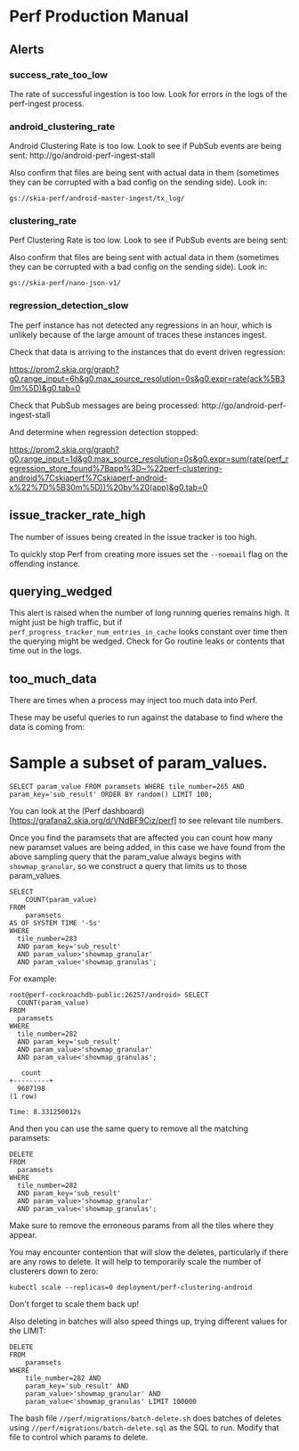 # Perf Production Manual

## Alerts

### success_rate_too_low

The rate of successful ingestion is too low. Look for errors in the logs of the
perf-ingest process.

### android_clustering_rate

Android Clustering Rate is too low. Look to see if PubSub events are being sent:
http://go/android-perf-ingest-stall

Also confirm that files are being sent with actual data in them (sometimes they
can be corrupted with a bad config on the sending side). Look in:

    gs://skia-perf/android-master-ingest/tx_log/

### clustering_rate

Perf Clustering Rate is too low. Look to see if PubSub events are being sent:

Also confirm that files are being sent with actual data in them (sometimes they
can be corrupted with a bad config on the sending side). Look in:

    gs://skia-perf/nano-json-v1/

### regression_detection_slow

The perf instance has not detected any regressions in an hour, which is unlikely
because of the large amount of traces these instances ingest.

Check that data is arriving to the instances that do event driven regression:

https://prom2.skia.org/graph?g0.range_input=6h&g0.max_source_resolution=0s&g0.expr=rate(ack%5B30m%5D)&g0.tab=0

Check that PubSub messages are being processed:
http://go/android-perf-ingest-stall

And determine when regression detection stopped:

https://prom2.skia.org/graph?g0.range_input=1d&g0.max_source_resolution=0s&g0.expr=sum(rate(perf_regression_store_found%7Bapp%3D~%22perf-clustering-android%7Cskiaperf%7Cskiaperf-android-x%22%7D%5B30m%5D))%20by%20(app)&g0.tab=0

## issue_tracker_rate_high

The number of issues being created in the issue tracker is too high.

To quickly stop Perf from creating more issues set the `--noemail` flag on the
offending instance.

## querying_wedged

This alert is raised when the number of long running queries remains high. It
might just be high traffic, but if `perf_progress_tracker_num_entries_in_cache`
looks constant over time then the querying might be wedged. Check for Go routine
leaks or contents that time out in the logs.

## too_much_data

There are times when a process may inject too much data into Perf.

These may be useful queries to run against the database to find where the data
is coming from:

# Sample a subset of param_values.

```
SELECT param_value FROM paramsets WHERE tile_number=265 AND param_key='sub_result' ORDER BY random() LIMIT 100;
```

You can look at the (Perf dashboard)[https://grafana2.skia.org/d/VNdBF9Ciz/perf]
to see relevant tile numbers.

Once you find the paramsets that are affected you can count how many new
paramset values are being added, in this case we have found from the above
sampling query that the param_value always begins with `showmap_granular`, so we
construct a query that limits us to those param_values.

```
SELECT
    COUNT(param_value)
FROM
    paramsets
AS OF SYSTEM TIME '-5s'
WHERE
  tile_number=283
  AND param_key='sub_result'
  AND param_value>'showmap_granular'
  AND param_value<'showmap_granulas';
```

For example:

```
root@perf-cockroachdb-public:26257/android> SELECT
  COUNT(param_value)
FROM
  paramsets
WHERE
  tile_number=282
  AND param_key='sub_result'
  AND param_value>'showmap_granular'
  AND param_value<'showmap_granulas';

   count
+---------+
  9687198
(1 row)

Time: 8.331250012s
```

And then you can use the same query to remove all the matching paramsets:

```
DELETE
FROM
  paramsets
WHERE
  tile_number=282
  AND param_key='sub_result'
  AND param_value>'showmap_granular'
  AND param_value<'showmap_granulas';
```

Make sure to remove the erroneous params from all the tiles where they appear.

You may encounter contention that will slow the deletes, particularly if there
are any rows to delete. It will help to temporarily scale the number of
clusterers down to zero:

```
kubectl scale --replicas=0 deployment/perf-clustering-android
```

Don't forget to scale them back up!

Also deleting in batches will also speed things up, trying different values for
the LIMIT:

```
DELETE
FROM
    paramsets
WHERE
    tile_number=282 AND
    param_key='sub_result' AND
    param_value>'showmap_granular' AND
    param_value<'showmap_granulas' LIMIT 100000
```

The bash file `//perf/migrations/batch-delete.sh` does batches of deletes using
`//perf/migrations/batch-delete.sql` as the SQL to run. Modify that file to
control which params to delete.
